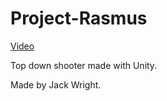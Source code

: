 # Project-Rasmus

[Video](https://www.youtube.com/watch?v=IJ_IRu0WQew)

Top down shooter made with Unity.

Made by Jack Wright.